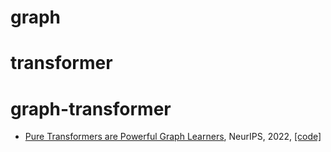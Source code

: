 # graph


# transformer


# graph-transformer
- [Pure Transformers are Powerful Graph Learners](https://proceedings.neurips.cc/paper_files/paper/2022/file/5d84236751fe6d25dc06db055a3180b0-Paper-Conference.pdf), NeurIPS, 2022, [[code]](https://github.com/jw9730/tokengt)


